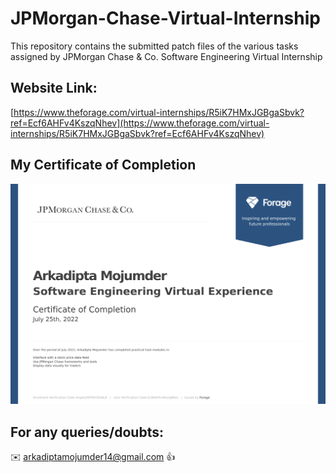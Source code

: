 # JPMorgan-Chase-Virtual-Internship

This repository contains the submitted patch files of the various tasks assigned by JPMorgan Chase &amp; Co. Software Engineering Virtual Internship

## Website Link:

[https://www.theforage.com/virtual-internships/R5iK7HMxJGBgaSbvk?ref=Ecf6AHFv4KszqNhev](https://www.theforage.com/virtual-internships/R5iK7HMxJGBgaSbvk?ref=Ecf6AHFv4KszqNhev)

## My Certificate of Completion 

![](https://github.com/arkaslittlemind/JP-Morgan-Chase-Virtual-Internship/blob/master/JPMorgan%20%26%20Chase.png)

## For any queries/doubts:

:envelope: arkadiptamojumder14@gmail.com :thumbsup:
